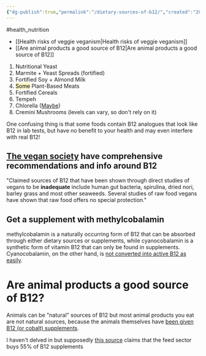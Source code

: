 ```yaml
---
{"dg-publish":true,"permalink":"/dietary-sources-of-b12/","created":"2024-05-05T12:43:59.000+01:00","updated":"2025-09-28T23:50:17.994+01:00"}
---
```


#health_nutrition 

- [[Health risks of veggie veganism\|Health risks of veggie veganism]]
- [[Are animal products a good source of B12\|Are animal products a good source of B12]] 

1. Nutritional Yeast  
2. Marmite + Yeast Spreads (fortified) 
3. Fortified Soy + Almond Milk  
4. <mark style="background: #FFF3A3A6;">Some</mark> Plant-Based Meats  
5. Fortified Cereals  
6. Tempeh  
7. Chlorella ([Maybe](https://www.b12-vitamin.com/algae/)) 
9. Cremini Mushrooms (levels can vary, so don't rely on it)

One confusing thing is that some foods contain B12 analogues that look like B12 in lab tests, but have no benefit to your health and may even interfere with real B12!
## [The vegan society](https://www.vegansociety.com/resources/nutrition-and-health/nutrients/vitamin-b12/what-every-vegan-should-know-about-vitamin-b12) have comprehensive recommendations and info around B12
"Claimed sources of B12 that have been shown through direct studies of vegans to be **inadequate** include human gut bacteria, spirulina, dried nori, barley grass and most other seaweeds. Several studies of raw food vegans have shown that raw food offers no special protection."

## Get a supplement with methylcobalamin
methylcobalamin is a naturally occurring form of B12 that can be absorbed through either dietary sources or supplements, while cyanocobalamin is a synthetic form of vitamin B12 that can only be found in supplements. Cyanocobalamin, on the other hand, is [not converted into active B12 as easily](https://www.b12-vitamin.com/supplements/).

# Are animal products a good source of B12?
Animals can be "natural" sources of B12 but most animal products you eat are not natural sources, because the animals themselves have [been given B12 (or cobalt) supplements](https://www.feedstrategy.com/blogs/feed-ingredient-insights/blog/15445375/cobalt-or-vitamin-b12-for-ruminant-feeds).

I haven't delved in but supposedly [this source](https://onlinelibrary.wiley.com/doi/10.1002/14356007.o27_o12.pub2) claims that the feed sector buys 55% of B12 supplements

